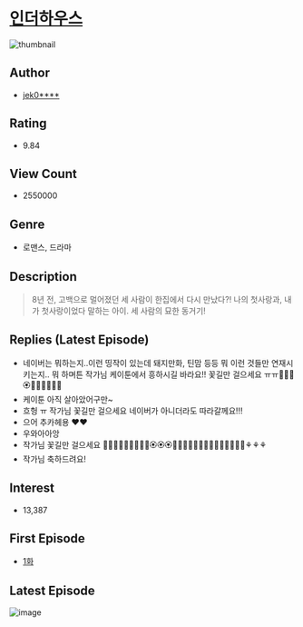# [인더하우스](https://comic.naver.com/bestChallenge/list?titleId=712106)
![thumbnail](https://image-comic.pstatic.net/user_contents_data/challenge_comic/2019/07/12/304207/thumbnail_202x164096438da_6884_4beb_aa63_7cd26144c4de_00000521.JPEG)

## Author
- [jek0****](https://comic.naver.com/artistTitle?id=304207)

## Rating
- 9.84

## View Count
- 2550000

## Genre
- 로맨스, 드라마

## Description
> 8년 전, 고백으로 멀어졌던 세 사람이 한집에서 다시 만났다?! 나의 첫사랑과, 내가 첫사랑이었다 말하는 아이. 세 사람의 묘한 동거기!

## Replies (Latest Episode)
- 네이버는 뭐하는지..이런 띵작이 있는데 돼지만화, 틴맘 등등 뭐 이런 것들만 연재시키는지.. 뭐 하며튼 작가님 케이툰에서 흥하시길 바라요!! 꽃길만 걸으세요 ㅠㅠ💐🌸💮🏵🌹🥀🌺🌻🌼🌷
- 케이툰 아직 살아았어구만~
- 흐헝 ㅠ 작가님 꽃길만 걸으세요 네이버가 아니더라도 따라갈께요!!!
- 으어 추카헤용 ❤❤
- 우와아아앙
- 작가님 꽃길만 걸으세요 🌸🌸🌸🌸🌸💮💮💮💮🏵🏵🏵🌹🌹🌹🥀🥀🥀🌺🌺🌻🌻🌼🌼🌷🌷⚘⚘⚘
- 작가님 축하드려요!

## Interest
- 13,387

## First Episode
- [1화](https://comic.naver.com/bestChallenge/detail?titleId=712106&no=22)

## Latest Episode
![image](https://image-comic.pstatic.net/user_contents_data/challenge_comic/2019/10/08/304207/upload_4122591567573037625.jpeg)
